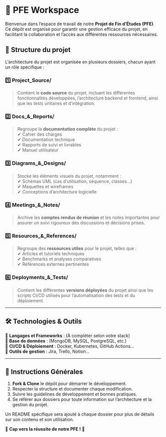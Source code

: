 # 📂 PFE Workspace

Bienvenue dans l’espace de travail de notre **Projet de Fin d’Études (PFE)**. Ce dépôt est organisé pour garantir une gestion efficace du projet, en facilitant la collaboration et l’accès aux différentes ressources nécessaires.

## 📁 Structure du projet

L’architecture du projet est organisée en plusieurs dossiers, chacun ayant un rôle spécifique :

### 1️⃣ **Project_Source/**  
> Contient le **code source** du projet, incluant les différentes fonctionnalités développées, l’architecture backend et frontend, ainsi que les tests unitaires et d’intégration.

### 2️⃣ **Docs_&_Reports/**  
> Regroupe la **documentation complète** du projet :  
✔ Cahier des charges  
✔ Documentation technique  
✔ Rapports de suivi et livrables  
✔ Manuel utilisateur  

### 3️⃣ **Diagrams_&_Designs/**  
> Stocke les éléments visuels du projet, notamment :  
✔ Schémas UML (cas d'utilisation, séquence, classes…)  
✔ Maquettes et wireframes  
✔ Conceptions d’architecture logicielle  

### 4️⃣ **Meetings_&_Notes/**  
> Archive les **comptes rendus de réunion** et les notes importantes pour assurer un suivi rigoureux des discussions et décisions prises.

### 5️⃣ **Resources_&_References/**  
> Regroupe des **ressources utiles** pour le projet, telles que :  
✔ Articles et tutoriels techniques  
✔ Benchmarks et analyses comparatives  
✔ Références externes pertinentes  

### 6️⃣ **Deployments_&_Tests/**  
> Contient les différentes **versions déployées** du projet ainsi que les scripts CI/CD utilisés pour l’automatisation des tests et du déploiement.

---

## 🛠 Technologies & Outils  
🔹 **Langages et Frameworks** : (À compléter selon votre stack)  
🔹 **Base de données** : (MongoDB, MySQL, PostgreSQL, etc.)  
🔹 **CI/CD & Déploiement** : Docker, Kubernetes, GitHub Actions…  
🔹 **Outils de gestion** : Jira, Trello, Notion…  

---

## 📌 Instructions Générales  
1. **Fork & Clone** le dépôt pour démarrer le développement.  
2. Respecter la structure et documenter chaque modification.  
3. Suivre les guidelines de développement et bonnes pratiques.  
4. Se référer aux dossiers pour toute information sur l’architecture et la gestion du projet.  

Un README spécifique sera ajouté à chaque dossier pour plus de détails sur son contenu et son utilisation.  

🚀 **Cap vers la réussite de notre PFE !** 🎯  
